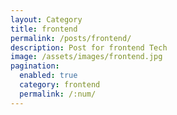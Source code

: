```yaml
---
layout: Category
title: frontend
permalink: /posts/frontend/
description: Post for frontend Tech
image: /assets/images/frontend.jpg
pagination:
  enabled: true
  category: frontend
  permalink: /:num/
---
```

